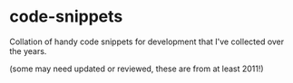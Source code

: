 # code-snippets
Collation of handy code snippets for development that I've collected over the years.

(some may need updated or reviewed, these are from at least 2011!)